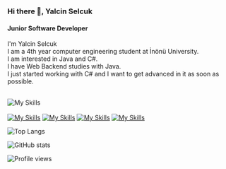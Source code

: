 

### Hi there 👋, Yalcin Selcuk
#### Junior Software Developer


I'm Yalcin Selcuk <br/>
I am a 4th year computer engineering student at İnönü University. <br/>
I am interested in Java and C#.  <br/>
I have Web Backend studies with Java.  <br/>
I just started working with C# and I want to get advanced in it as soon as possible. <br/>  <br/>

![My Skills](https://skillicons.dev/icons?i=java,cs,html,css,js,eclipse,postgres&theme=light)<br/> <br/>
[![My Skills](https://skillicons.dev/icons?i=github&theme=light)](https://github.com/yalcinselcuk/)
[![My Skills](https://skillicons.dev/icons?i=linkedin&theme=light)](https://www.linkedin.com/in/yalcinselcuk/)
[![My Skills](https://skillicons.dev/icons?i=instagram&theme=light)](https://www.instagram.com/yalcinselcukkk/)
[![My Skills](https://skillicons.dev/icons?i=twitter&theme=light)](https://twitter.com/yalcinselcukkk/)



![Top Langs](https://github-readme-stats.vercel.app/api/top-langs/?username=yalcinselcuk&theme=midnight-purple)

![GitHub stats](https://github-readme-stats.vercel.app/api?username=yalcinselcuk&theme=midnight-purple&show_icons=true)   

![Profile views](https://gpvc.arturio.dev/yalcinselcuk)  

